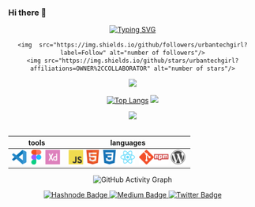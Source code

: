 ### Hi there 👋


<div id="badges"  align="center">

[![Typing SVG](https://readme-typing-svg.herokuapp.com?color=63CF15&lines=Taking+my+life+into+my+hands)](https://git.io/typing-svg)
    
  </div>

<div id="badges"  align="center">
    
    

    <img  src="https://img.shields.io/github/followers/urbantechgirl?label=Follow" alt="number of followers"/>
    <img src="https://img.shields.io/github/stars/urbantechgirl?affiliations=OWNER%2CCOLLABORATOR" alt="number of stars"/>
    
  </div>

<div id="header" align="center">
    <a href="yhttps://github.com/urbantechgirl/">
  <img src="https://developers.giphy.com/branch/master/static/api-512d36c09662682717108a38bbb5c57d.gif" width="480"/>
       </a>
</div>


     
<div align="center">
   
   [![Top Langs](https://github-readme-stats.vercel.app/api/top-langs/?username=urbantechgirl&layout=compact&hide=html,hack,css&theme=gotham)](https://github.com/urbantechgirl) 
  <img  height=' 165px' src="https://github-readme-stats.vercel.app/api?username=urbantechgirl&show_icons=true&theme=gotham&count_private=true">
</div>




<div align="center">
  <img src="https://github-profile-trophy.vercel.app/?username=urbantechgirl&column=7&theme=onedark" />
</div>
<br>

 <div id='badges' align="center">

| tools  | languages | 
|---|---|
|<div id='badges' align="center"><img src="https://github.com/devicons/devicon/blob/master/icons/vscode/vscode-original.svg" title="" alt="J" width="30" height="30"/>&nbsp;<img src="https://github.com/devicons/devicon/blob/master/icons/figma/figma-original.svg" title="" alt="J" width="30" height="30"/>&nbsp;<img src="https://github.com/devicons/devicon/blob/master/icons/xd/xd-plain.svg" title="" alt="J" width="30" height="30"/>&nbsp; </div>|<div id='badges' align="center"><img src="https://github.com/devicons/devicon/blob/master/icons/javascript/javascript-original.svg" title="" alt="J" width="30" height="30"/>&nbsp;<img src="https://github.com/devicons/devicon/blob/master/icons/html5/html5-original.svg" title="" alt="J" width="30" height="30"/>&nbsp;<img src="https://github.com/devicons/devicon/blob/master/icons/css3/css3-plain.svg" title="" alt="J" width="30" height="30"/>&nbsp; <img src="https://github.com/devicons/devicon/blob/master/icons/react/react-original.svg" title="" alt="J" width="30" height="30"/>&nbsp; <img src="https://github.com/devicons/devicon/blob/master/icons/git/git-original.svg" title="" alt="J" width="30" height="30"/><img src="https://github.com/devicons/devicon/blob/master/icons/npm/npm-original-wordmark.svg" title="" alt="J" width="30" height="30"/>&nbsp;<img src="https://github.com/devicons/devicon/blob/master/icons/wordpress/wordpress-plain.svg" title="" alt="J" width="30" height="30"/>&nbsp; </div></div>|   
  
  





<div id="badges"  align="center">

![GitHub Activity Graph](https://activity-graph.herokuapp.com/graph?username=urbantechgirl&bg_color=333333&color=00ffff&line=00ffff&point=ffffff&area=true&hide_border=false)

</div>





 
<div id="badges"  align="center">
  <a href="https://angelic.hashnode.dev/">
    <img src="https://img.shields.io/badge/Hashnode-2962FF?style=for-the-badge&logo=hashnode&logoColor=white" alt="Hashnode Badge"/>
  </a>

  <a href="https://medium.com/@urbantechgirl">
    <img src="https://img.shields.io/badge/Medium-12100E?style=for-the-badge&logo=medium&logoColor=white" alt="Medium Badge"/>
  </a>
   
  <a href="https://twitter.com/urbantechgirl">
    <img src="https://img.shields.io/badge/Twitter-blue?style=for-the-badge&logo=twitter&logoColor=white" alt="Twitter Badge"/>
  </a>
</div>
